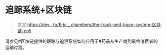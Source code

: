 # 追踪系统+区块链

> 原文:[https://dev . to/Eric _ chambers/the-track-and-trace-system-区块链-cn5](https://dev.to/eric_chambers/the-track-and-trace-system-blockchain-cn5)

请参见#区块链提供的跟踪与追溯系统如何应用于#药品从生产商到最终消费者的运输过程。